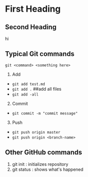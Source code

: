 # First Heading
## Second Heading 

hi

## Typical Git commands
`git <command> <something here>`

1. Add 
- `git add test.md`
- `git add .` ##add all files
- `git add -all`
2. Commit 
- `git commit -m "commit message"`
3. Push 
- `git push origin master`
- `git push origin <branch-name>`

## Other GitHub commands
1. git init : initializes repository 
2. git status : shows what's happened 